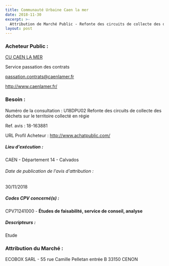 ```yaml
---
title: Communauté Urbaine Caen la mer
date: 2018-11-30
excerpt: >-
  Attribution de Marché Public - Refonte des circuits de collecte des déchets sur le territoire collecté en régie
layout: post
---
```


### Acheteur Public : 
<a href="/acheteur-133/siren-200065597"> CU CAEN LA MER</a><br/>

Service passation des contrats

passation.contrats@caenlamer.fr


http://www.caenlamer.fr/
### Besoin :

Numéro de la consultation : U18DPU02 Refonte des circuits de collecte des déchets sur le territoire collecté en régie

Ref. avis : 18-163881

URL Profil Acheteur : http://www.achatpublic.com/

##### Lieu d'exécution :

CAEN - Département 14 - Calvados

###### Date de publication de l'avis d'attribution : 
30/11/2018

##### Codes CPV concerné(s) :
CPV71241000 - **Études de faisabilité, service de conseil, analyse** <br/>

##### Descripteurs :
Etude <br/>

### Attribution du Marché :
ECOBOX SARL - 55 rue Camille Pelletan entrée B 33150 CENON <br/>
